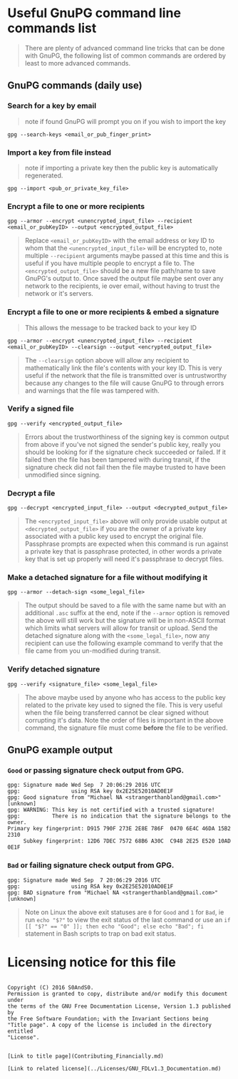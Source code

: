 # Useful GnuPG command line commands list

 > There are plenty of advanced command line tricks that can be done with
 GnuPG, the following list of common commands are ordered by least to more
 advanced commands.

## GnuPG commands (daily use)

### Search for a key by email

 >  note if found GnuPG will prompt you on if you wish to import the key

```
gpg --search-keys <email_or_pub_finger_print>
```

### Import a key from file instead

 >  note if importing a private key then the public key is automatically
 regenerated.

```
gpg --import <pub_or_private_key_file>
```

### Encrypt a file to one or more recipients

```
gpg --armor --encrypt <unencrypted_input_file> --recipient <email_or_pubKeyID> --output <encrypted_output_file>
```

 > Replace `<email_or_pubKeyID>` with the email address or key ID to whom that
 the `<unencrypted_input_file>` will be encrypted to, note multiple
 `--recipient` arguments maybe passed at this time and this is useful if you
 have multiple people to encrypt a file to. The `<encrypted_output_file>`
 should be a new file path/name to save GnuPG's output to. Once saved the
 output file maybe sent over any network to the recipients, ie over email,
 without having to trust the network or it's servers.

### Encrypt a file to one or more recipients & embed a signature

 > This allows the message to be tracked back to your key ID

```
gpg --armor --encrypt <unencrypted_input_file> --recipient <email_or_pubKeyID> --clearsign --output <encrypted_output_file>
```

 > The `--clearsign` option above will allow any recipient to mathematically
 link the file's contents with your key ID. This is very useful if the network
 that the file is transmitted over is untrustworthy because any changes to the
 file will cause GnuPG to through errors and warnings that the file was
 tampered with.

### Verify a signed file

```
gpg --verify <encrypted_output_file>
```

 > Errors about the trustworthiness of the signing key is common output from
 above if you've not signed the sender's public key, really you should be
 looking for if the signature check succeeded or failed. If it failed then the
 file has been tampered with during transit, if the signature check did not
 fail then the file maybe trusted to have been unmodified since signing.

### Decrypt a file

```
gpg --decrypt <encrypted_input_file> --output <decrypted_output_file>
```

 > The `<encrypted_input_file>` above will only provide usable output at
 `<decrypted_output_file>` if you are the owner of a private key associated
 with a public key used to encrypt the original file. Passphrase prompts are
 expected when this command is run against a private key that is passphrase
 protected, in other words a private key that is set up properly will need it's
 passphrase to decrypt files.

### Make a detached signature for a file without modifying it

```
gpg --armor --detach-sign <some_legal_file>
```

 > The output should be saved to a file with the same name but with an
 additional `.asc` suffix at the end, note if the `--armor` option is removed
 the above will still work but the signature will be in non-ASCII format which
 limits what servers will allow for transit or upload. Send the detached
 signature along with the `<some_legal_file>`, now any recipient can use the
 following example command to verify that the file came from you un-modified
 during transit.

### Verify detached signature

```
gpg --verify <signature_file> <some_legal_file>
```

 > The above maybe used by anyone who has access to the public key related to
 the private key used to signed the file. This is very useful when the file
 being transferred cannot be clear signed without corrupting it's data. Note
 the order of files is important in the above command, the signature file must
 come **before** the file to be verified.

## GnuPG example output

### `Good` or passing signature check output from GPG.

```
gpg: Signature made Wed Sep  7 20:06:29 2016 UTC
gpg:                using RSA key 0x2E25E52010AD0E1F
gpg: Good signature from "Michael NA <strangerthanbland@gmail.com>" [unknown]
gpg: WARNING: This key is not certified with a trusted signature!
gpg:          There is no indication that the signature belongs to the owner.
Primary key fingerprint: D915 790F 273E 2E8E 786F  0470 6E4C 46DA 15B2 2310
     Subkey fingerprint: 12D6 7DEC 7572 68B6 A30C  C948 2E25 E520 10AD 0E1F
```

### `Bad` or failing signature check output from GPG.

```
gpg: Signature made Wed Sep  7 20:06:29 2016 UTC
gpg:                using RSA key 0x2E25E52010AD0E1F
gpg: BAD signature from "Michael NA <strangerthanbland@gmail.com>" [unknown]
```

 > Note on Linux the above exit statuses are `0` for `Good` and `1` for `Bad`,
 ie run `echo "$?"` to view the exit status of the last command or use an
 `if [[ "$?" == "0" ]]; then echo "Good"; else echo "Bad"; fi` statement in
 Bash scripts to trap on bad exit status.

# Licensing notice for this file

 > ```
    Copyright (C) 2016 S0AndS0.
    Permission is granted to copy, distribute and/or modify this document under
    the terms of the GNU Free Documentation License, Version 1.3 published by
    the Free Software Foundation; with the Invariant Sections being
    "Title page". A copy of the license is included in the directory entitled
    "License".
```

[Link to title page](Contributing_Financially.md)

[Link to related license](../Licenses/GNU_FDLv1.3_Documentation.md)

